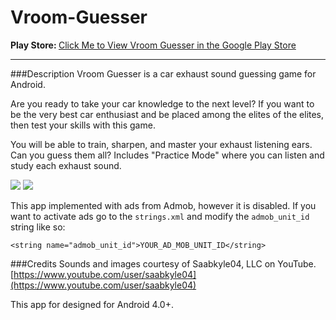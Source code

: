 # Vroom-Guesser

<b>Play Store: </b>[Click Me to View Vroom Guesser in the Google Play Store](https://play.google.com/store/apps/details?id=com.mco.vroomvroomvroom)

---
###Description
Vroom Guesser is a car exhaust sound guessing game for Android.

Are you ready to take your car knowledge to the next level?
If you want to be the very best car enthusiast and be placed among the elites of the elites, then test your skills with this game.

You will be able to train, sharpen, and master your exhaust listening ears.
Can you guess them all?
Includes "Practice Mode" where you can listen and study each exhaust sound.


<img src="http://i.imgur.com/9HCccpO.png"/> <img src="http://i.imgur.com/oGngb9F.png"/>

This app implemented with ads from Admob, however it is disabled. 
If you want to activate ads go to the `strings.xml` and modify the `admob_unit_id` string like so:

`<string name="admob_unit_id">YOUR_AD_MOB_UNIT_ID</string>`

###Credits
Sounds and images courtesy of Saabkyle04, LLC on YouTube.
[https://www.youtube.com/user/saabkyle04](https://www.youtube.com/user/saabkyle04)

This app for designed for Android 4.0+.
